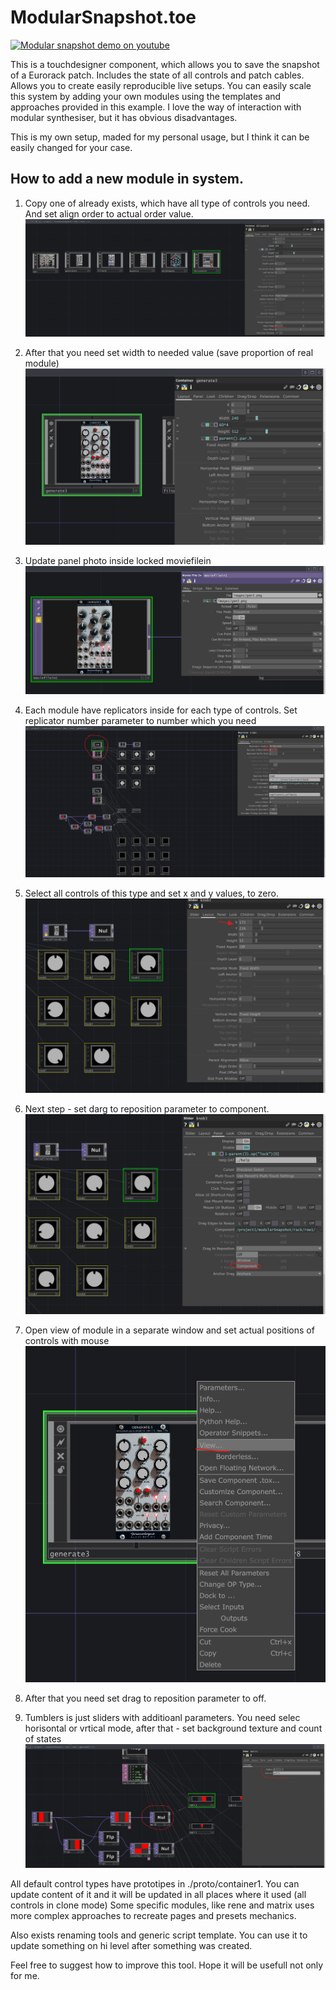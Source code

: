 # ModularSnapshot.toe
[![Modular snapshot demo on youtube](https://img.youtube.com/vi/7A-n0jbRglo/0.jpg)](https://www.youtube.com/watch?v=7A-n0jbRglo)

This is a touchdesigner component, which allows you to save the snapshot of a Eurorack patch. Includes the state of all controls and patch cables. Allows you to create easily reproducible live setups. You can easily scale this system by adding your own modules using the templates and approaches provided in this example. I love the way of interaction with modular synthesiser, but it  has obvious disadvantages. 

This is my own setup, maded for my personal usage, but I think it can be easily changed for your case.

## How to add a new module in system.

1. Copy one of already exists, which have all type of controls you need. And set align order to actual order value.
![image](images/modules.png)

2. After that you need set width to needed value (save proportion of real module)
![image](images/stesize.png)

3. Update panel photo inside locked moviefilein
![image](images/panelimage.png)

4. Each module have replicators inside for each type of controls. Set replicator number parameter to number which you need
![image](images/replicator.png)

5. Select all controls of this type and set x and y values, to zero.
![image](images/positions.png)

6. Next step - set darg to reposition parameter to component.
![image](images/dragtoreposition.png)

8. Open view of module in a separate window and set actual positions of controls with mouse
 ![image](images/moduleview.png)
9. After that you need set drag to reposition parameter to off.

10. Tumblers is just sliders with additioanl parameters. You need selec horisontal or vrtical mode, after that - set background texture and count of states
![image](images/tumblersetup.png)

All default control types have prototipes in ./proto/container1. You can update content of it and it will be updated in all places where it used (all controls in clone mode)
Some specific modules, like rene and matrix uses more complex approaches to recreate pages and presets mechanics.

Also exists renaming tools and generic script template. You can use it to update something on hi level after something was created. 

Feel free to suggest how to improve this tool. Hope it will be usefull not only for me.
